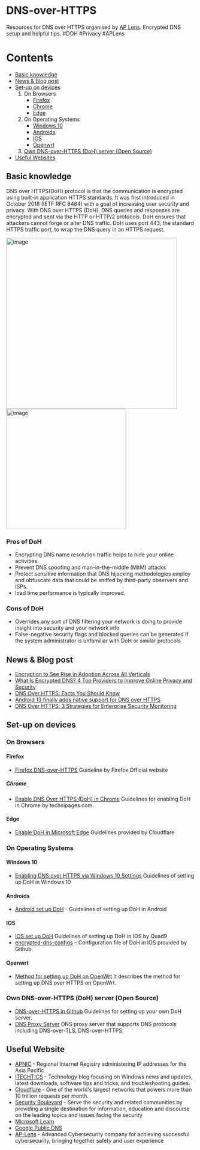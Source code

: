 # DNS-over-HTTPS
Resources for DNS over HTTPS organised by [AP Lens](https://www.aplens.co/). Encrypted DNS setup and helpful tips. #DOH #Privacy #APLens

# Contents
* [Basic knowledge](https://github.com/operation-hp/DNS-over-HTTPS/edit/main/README.md#basic-knowledge)
* [News & Blog post](https://github.com/operation-hp/DNS-over-HTTPS/edit/main/README.md#news--blog-post)
* [Set-up on devices](https://github.com/operation-hp/DNS-over-HTTPS/edit/main/README.md#set-up-on-devices)
    1. On Browsers
        -	[Firefox](https://github.com/operation-hp/DNS-over-HTTPS/edit/main/README.md#firefox)
        -	[Chrome](https://github.com/operation-hp/DNS-over-HTTPS/edit/main/README.md#chrome)
        -   [Edge](https://github.com/operation-hp/DNS-over-HTTPS/edit/main/README.md#edge)
    2. On Operating Systems
        -	[Windows 10](https://github.com/operation-hp/DNS-over-HTTPS/edit/main/README.md#windows-10)
        -	[Androids](https://github.com/operation-hp/DNS-over-HTTPS/edit/main/README.md#androids)
        -   [IOS](https://github.com/operation-hp/DNS-over-HTTPS/edit/main/README.md#ios)
        -   [Openwrt](https://github.com/operation-hp/DNS-over-HTTPS/edit/main/README.md#ios)
    3.	[Own DNS-over-HTTPS (DoH) server (Open Source)](https://github.com/operation-hp/DNS-over-HTTPS/blob/main/README.md#own-dns-over-https-doh-server-open-source)
* [Useful Websites](https://github.com/operation-hp/DNS-over-HTTPS/edit/main/README.md#useful-website)



## Basic knowledge
DNS over HTTPS(DoH) protocol is that the communication is encrypted using built-in application HTTPS standards. It was first introduced in October 2018 (IETF RFC 8484) with a goal of increasing user security and privacy. With DNS over HTTPS (DoH), DNS queries and responses are encrypted and sent via the HTTP or HTTP/2 protocols. DoH ensures that attackers cannot forge or alter DNS traffic. DoH uses port 443, the standard HTTPS traffic port, to wrap the DNS query in an HTTPS request.

<img width="455" alt="image" src="https://user-images.githubusercontent.com/51909803/215741571-81bfe9b1-827a-4c40-a76b-55763c3fc39a.png">

<img width="320" alt="image" src="https://user-images.githubusercontent.com/51909803/215741620-a52a7ade-a17f-4003-b98e-9e3989337856.png">

### Pros of DoH
*	Encrypting DNS name resolution traffic helps to hide your online activities.
*	Prevent DNS spoofing and man-in-the-middle (MitM) attacks
*	Protect sensitive information that DNS hijacking methodologies employ and obfuscate data that could be sniffed by third-party observers and ISPs.
*	load time performance is typically improved.


### Cons of DoH
*	Overrides any sort of DNS filtering your network is doing to provide insight into security and your network info
*	False-negative security flags and blocked queries can be generated if the system administrator is unfamiliar with DoH or similar protocols


## News & Blog post

* [Encryption to See Rise in Adoption Across All Verticals](https://www.thefastmode.com/technology-solutions/30042-encryption-to-see-rise-in-adoption-across-all-verticals-according-to-versa-networks-sunil-ravi)
* [What Is Encrypted DNS? 4 Top Providers to Improve Online Privacy and Security](https://www.makeuseof.com/what-is-encrypted-dns-top-4-providers-to-improve-online-privacy-and-security/)
* [DNS Over HTTPS: Facts You Should Know](https://securityboulevard.com/2022/05/dns-over-https-facts-you-should-know/)
* [Android 13 finally adds native support for DNS over HTTPS](https://www.xda-developers.com/android-13-dns-https-support/)
* [DNS Over HTTPS: 3 Strategies for Enterprise Security Monitoring](https://insights.sei.cmu.edu/blog/dns-over-https-3-strategies-for-enterprise-security-monitoring/)

## Set-up on devices
### On Browsers
#### Firefox
* [Firefox DNS-over-HTTPS](https://support.mozilla.org/en-US/kb/firefox-dns-over-https)  Guideline by Firefox Official website 
##### Chrome
* [Enable DNS Over HTTPS (DoH) in Chrome](https://www.technipages.com/enable-dns-https-chrome)  Guidelines for enabling DoH in Chrome by technipages.com.
#### Edge
* [Enable DoH in Microsoft Edge](https://developers.cloudflare.com/1.1.1.1/encryption/dns-over-https/encrypted-dns-browsers/#:~:text=%E2%80%8B%E2%80%8B%20Microsoft%20Edge,Select%20Choose%20a%20service%20provider.)  Guidelines provided by Cloudflare

### On Operating Systems
#### Windows 10
* [Enabling DNS over HTTPS via Windows 10 Settings](https://heimdalsecurity.com/blog/dns-over-https-doh/)  Guidelines of setting up DoH in Windows 10
#### Androids
* [Android set up DoH](https://www.androidpolice.com/android-dns-over-https-mainline/) - Guidelines of setting up DoH in Android
#### IOS
* [IOS set up DoH](https://support.quad9.net/hc/en-us/articles/360057889591-Setup-iOS-DNS-over-HTTPS-or-DNS-over-TLS)  Guidelines of setting up DoH in IOS  by Quad9
* [encrypted-dns-configs](https://github.com/paulmillr/encrypted-dns)  – Configuration file of DoH in IOS provided by Github
#### Openwrt
* [Method for setting up DoH on OpenWrt](https://openwrt.org/docs/guide-user/services/dns/doh_dnsmasq_https-dns-proxy)  It describes the method for setting up DNS over HTTPS on OpenWrt.

### Own DNS-over-HTTPS (DoH) server (Open Source) 
* [DNS-over-HTTPS in Github](https://github.com/m13253/dns-over-https)  Guidelines for setting up your own DoH server.
* [DNS Proxy Server](https://github.com/AdguardTeam/dnsproxy)  DNS proxy server that supports DNS protocols including DNS-over-TLS, DNS-over-HTTPS.

## Useful Website
* [APNIC](https://www.apnic.net/) - Regional Internet Registry administering IP addresses for the Asia Pacific
* [ITECHTICS](https://www.itechtics.com/) - Technology blog focusing on Windows news and updates, latest downloads, software tips and tricks, and troubleshooting guides.
* [Cloudflare](https://developers.cloudflare.com/1.1.1.1/encryption/dns-over-https/) - One of the world's largest networks that powers more than 10 trillion requests per month.
* [Security Boulevard](https://securityboulevard.com/) - Serve the security and related communities by providing a single destination for information, education and discourse on the leading topics and issues facing the security
* [Microsoft Learn](https://learn.microsoft.com/en-us/)
* [Google Public DNS](https://developers.google.com/speed/public-dns)
* [AP-Lens](https://www.aplens.co) - Advanced Cybersecurity company for achieving successful cybersecurity, bringing together safety and user experience


